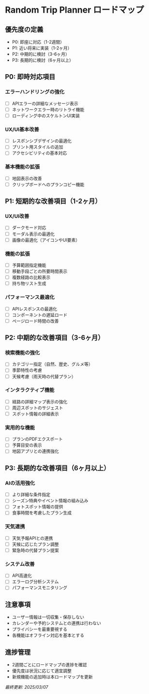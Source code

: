 # Random Trip Planner ロードマップ

## 優先度の定義
- P0: 即座に対応（1-2週間）
- P1: 近い将来に実装（1-2ヶ月）
- P2: 中期的に検討（3-6ヶ月）
- P3: 長期的に検討（6ヶ月以上）

## P0: 即時対応項目

### エラーハンドリングの強化
- [ ] APIエラーの詳細なメッセージ表示
- [ ] ネットワークエラー時のリトライ機能
- [ ] ローディング中のスケルトンUI実装

### UX/UI基本改善
- [ ] レスポンシブデザインの最適化
- [ ] プリント用スタイルの追加
- [ ] アクセシビリティの基本対応

### 基本機能の拡張
- [ ] 地図表示の改善
- [ ] クリップボードへのプランコピー機能

## P1: 短期的な改善項目（1-2ヶ月）

### UX/UI改善
- [ ] ダークモード対応
- [ ] モーダル表示の最適化
- [ ] 画像の最適化（アイコンやUI要素）

### 機能の拡張
- [ ] 予算範囲指定機能
- [ ] 移動手段ごとの所要時間表示
- [ ] 複数経路の比較表示
- [ ] 持ち物リスト生成

### パフォーマンス最適化
- [ ] APIレスポンスの最適化
- [ ] コンポーネントの遅延ロード
- [ ] ページロード時間の改善

## P2: 中期的な改善項目（3-6ヶ月）

### 検索機能の強化
- [ ] カテゴリー指定（自然、歴史、グルメ等）
- [ ] 季節特性の考慮
- [ ] 天候考慮（雨天時の代替プラン）

### インタラクティブ機能
- [ ] 経路の詳細マップ表示の強化
- [ ] 周辺スポットのサジェスト
- [ ] スポット情報の詳細表示

### 実用的な機能
- [ ] プランのPDFエクスポート
- [ ] 予算目安の表示
- [ ] 地図アプリとの連携強化

## P3: 長期的な改善項目（6ヶ月以上）

### AIの活用強化
- [ ] より詳細な条件指定
- [ ] シーズン特典やイベント情報の組み込み
- [ ] フォトスポット情報の提供
- [ ] 食事時間を考慮したプラン生成

### 天気連携
- [ ] 天気予報APIとの連携
- [ ] 天候に応じたプラン調整
- [ ] 緊急時の代替プラン提案

### システム改善
- [ ] API高速化
- [ ] エラーログ分析システム
- [ ] パフォーマンスモニタリング

## 注意事項
- ユーザー情報は一切収集・保存しない
- カレンダーや予約システムとの連携は行わない
- プライバシーを最重要視する
- 各機能はオフライン対応を基本とする

## 進捗管理
- 2週間ごとにロードマップの進捗を確認
- 優先度は状況に応じて適宜調整
- 新規機能の追加時は本ロードマップを更新

_最終更新: 2025/03/07_
